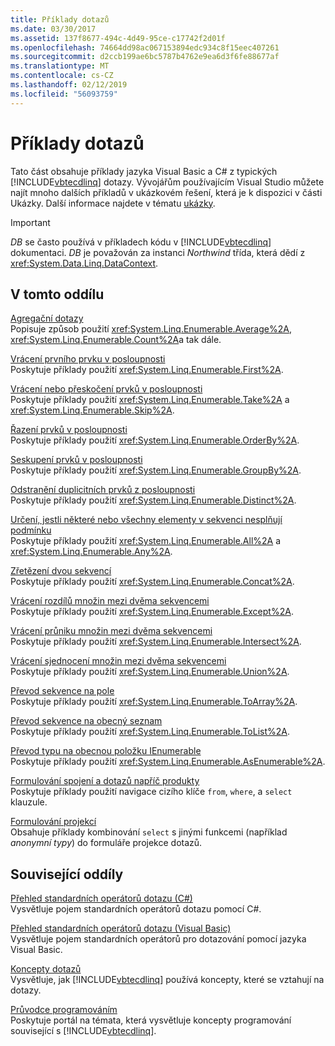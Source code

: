 ```yaml
---
title: Příklady dotazů
ms.date: 03/30/2017
ms.assetid: 137f8677-494c-4d49-95ce-c17742f2d01f
ms.openlocfilehash: 74664dd98ac067153894edc934c8f15eec407261
ms.sourcegitcommit: d2ccb199ae6bc5787b4762e9ea6d3f6fe88677af
ms.translationtype: MT
ms.contentlocale: cs-CZ
ms.lasthandoff: 02/12/2019
ms.locfileid: "56093759"
---
```

# <a name="query-examples"></a>Příklady dotazů
Tato část obsahuje příklady jazyka Visual Basic a C# z typických [!INCLUDE[vbtecdlinq](../../../../../../includes/vbtecdlinq-md.md)] dotazy. Vývojářům používajícím Visual Studio můžete najít mnoho dalších příkladů v ukázkovém řešení, která je k dispozici v části Ukázky. Další informace najdete v tématu [ukázky](../../../../../../docs/framework/data/adonet/sql/linq/samples.md).  
  
> [!IMPORTANT]
>  *DB* se často používá v příkladech kódu v [!INCLUDE[vbtecdlinq](../../../../../../includes/vbtecdlinq-md.md)] dokumentaci. *DB* je považován za instanci *Northwind* třída, která dědí z <xref:System.Data.Linq.DataContext>.  
  
## <a name="in-this-section"></a>V tomto oddílu  
 [Agregační dotazy](../../../../../../docs/framework/data/adonet/sql/linq/aggregate-queries.md)  
 Popisuje způsob použití <xref:System.Linq.Enumerable.Average%2A>, <xref:System.Linq.Enumerable.Count%2A>a tak dále.  
  
 [Vrácení prvního prvku v posloupnosti](../../../../../../docs/framework/data/adonet/sql/linq/return-the-first-element-in-a-sequence.md)  
 Poskytuje příklady použití <xref:System.Linq.Enumerable.First%2A>.  
  
 [Vrácení nebo přeskočení prvků v posloupnosti](../../../../../../docs/framework/data/adonet/sql/linq/return-or-skip-elements-in-a-sequence.md)  
 Poskytuje příklady použití <xref:System.Linq.Enumerable.Take%2A> a <xref:System.Linq.Enumerable.Skip%2A>.  
  
 [Řazení prvků v posloupnosti](../../../../../../docs/framework/data/adonet/sql/linq/sort-elements-in-a-sequence.md)  
 Poskytuje příklady použití <xref:System.Linq.Enumerable.OrderBy%2A>.  
  
 [Seskupení prvků v posloupnosti](../../../../../../docs/framework/data/adonet/sql/linq/group-elements-in-a-sequence.md)  
 Poskytuje příklady použití <xref:System.Linq.Enumerable.GroupBy%2A>.  
  
 [Odstranění duplicitních prvků z posloupnosti](../../../../../../docs/framework/data/adonet/sql/linq/eliminate-duplicate-elements-from-a-sequence.md)  
 Poskytuje příklady použití <xref:System.Linq.Enumerable.Distinct%2A>.  
  
 [Určení, jestli některé nebo všechny elementy v sekvenci nesplňují podmínku](../../../../../../docs/framework/data/adonet/sql/linq/determine-if-any-or-all-elements-in-a-sequence-satisfy-a-condition.md)  
 Poskytuje příklady použití <xref:System.Linq.Enumerable.All%2A> a <xref:System.Linq.Enumerable.Any%2A>.  
  
 [Zřetězení dvou sekvencí](../../../../../../docs/framework/data/adonet/sql/linq/concatenate-two-sequences.md)  
 Poskytuje příklady použití <xref:System.Linq.Enumerable.Concat%2A>.  
  
 [Vrácení rozdílů množin mezi dvěma sekvencemi](../../../../../../docs/framework/data/adonet/sql/linq/return-the-set-difference-between-two-sequences.md)  
 Poskytuje příklady použití <xref:System.Linq.Enumerable.Except%2A>.  
  
 [Vrácení průniku množin mezi dvěma sekvencemi](../../../../../../docs/framework/data/adonet/sql/linq/return-the-set-intersection-of-two-sequences.md)  
 Poskytuje příklady použití <xref:System.Linq.Enumerable.Intersect%2A>.  
  
 [Vrácení sjednocení množin mezi dvěma sekvencemi](../../../../../../docs/framework/data/adonet/sql/linq/return-the-set-union-of-two-sequences.md)  
 Poskytuje příklady použití <xref:System.Linq.Enumerable.Union%2A>.  
  
 [Převod sekvence na pole](../../../../../../docs/framework/data/adonet/sql/linq/convert-a-sequence-to-an-array.md)  
 Poskytuje příklady použití <xref:System.Linq.Enumerable.ToArray%2A>.  
  
 [Převod sekvence na obecný seznam](../../../../../../docs/framework/data/adonet/sql/linq/convert-a-sequence-to-a-generic-list.md)  
 Poskytuje příklady použití <xref:System.Linq.Enumerable.ToList%2A>.  
  
 [Převod typu na obecnou položku IEnumerable](../../../../../../docs/framework/data/adonet/sql/linq/convert-a-type-to-a-generic-ienumerable.md)  
 Poskytuje příklady použití <xref:System.Linq.Enumerable.AsEnumerable%2A>.  
  
 [Formulování spojení a dotazů napříč produkty](../../../../../../docs/framework/data/adonet/sql/linq/formulate-joins-and-cross-product-queries.md)  
 Poskytuje příklady použití navigace cizího klíče `from`, `where`, a `select` klauzule.  
  
 [Formulování projekcí](../../../../../../docs/framework/data/adonet/sql/linq/formulate-projections.md)  
 Obsahuje příklady kombinování `select` s jinými funkcemi (například *anonymní typy*) do formuláře projekce dotazů.  
  
## <a name="related-sections"></a>Související oddíly  
 [Přehled standardních operátorů dotazu (C#)](../../../../../csharp/programming-guide/concepts/linq/standard-query-operators-overview.md)  
 Vysvětluje pojem standardních operátorů dotazu pomocí C#.  
  
 [Přehled standardních operátorů dotazu (Visual Basic)](../../../../../visual-basic/programming-guide/concepts/linq/standard-query-operators-overview.md)  
 Vysvětluje pojem standardních operátorů pro dotazování pomocí jazyka Visual Basic.  
  
 [Koncepty dotazů](../../../../../../docs/framework/data/adonet/sql/linq/query-concepts.md)  
 Vysvětluje, jak [!INCLUDE[vbtecdlinq](../../../../../../includes/vbtecdlinq-md.md)] používá koncepty, které se vztahují na dotazy.  
  
 [Průvodce programováním](../../../../../../docs/framework/data/adonet/sql/linq/programming-guide.md)  
 Poskytuje portál na témata, která vysvětluje koncepty programování související s [!INCLUDE[vbtecdlinq](../../../../../../includes/vbtecdlinq-md.md)].
